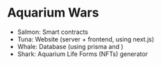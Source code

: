 # Aquarium Wars

* Salmon: Smart contracts
* Tuna: Website (server + frontend, using next.js)
* Whale: Database (using prisma and )
* Shark: Aquarium Life Forms (NFTs) generator